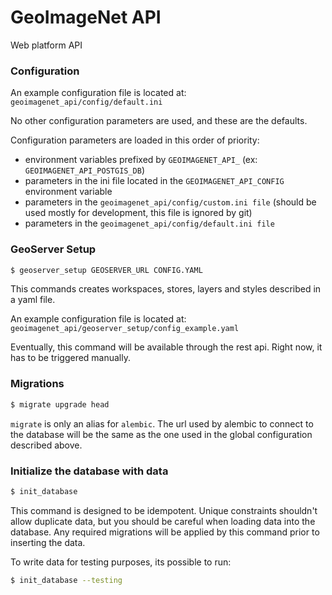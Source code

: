 # GeoImageNet API

Web platform API


### Configuration

An example configuration file is located at: `geoimagenet_api/config/default.ini`

No other configuration parameters are used, and these are the defaults.

Configuration parameters are loaded in this order of priority:
  - environment variables prefixed by `GEOIMAGENET_API_` (ex: `GEOIMAGENET_API_POSTGIS_DB`)
  - parameters in the ini file located in the `GEOIMAGENET_API_CONFIG` environment variable
  - parameters in the `geoimagenet_api/config/custom.ini file` (should be used mostly for development, this file is ignored by git)
  - parameters in the `geoimagenet_api/config/default.ini file`
  
  
### GeoServer Setup

``` bash
$ geoserver_setup GEOSERVER_URL CONFIG.YAML
```

This commands creates workspaces, stores, layers and styles
described in a yaml file. 

An example configuration file is located at: 
`geoimagenet_api/geoserver_setup/config_example.yaml`

Eventually, this command will be available through the rest api.
Right now, it has to be triggered manually.

  
### Migrations


``` bash
$ migrate upgrade head
```

`migrate` is only an alias for `alembic`. 
The url used by alembic to connect to the database will be the same 
as the one used in the global configuration described above.

### Initialize the database with data

``` bash
$ init_database
```

This command is designed to be idempotent. Unique constraints shouldn't allow duplicate data,
but you should be careful when loading data into the database.
Any required migrations will be applied by this command prior to inserting the data.

To write data for testing purposes, its possible to run:

``` bash
$ init_database --testing
``` 
